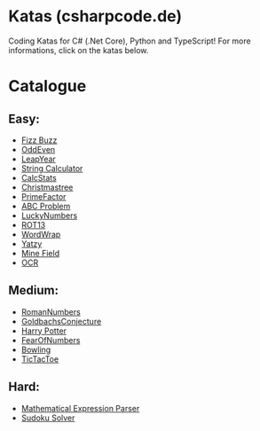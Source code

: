 # Katas (csharpcode.de)

Coding Katas for C# (.Net Core), Python and TypeScript! For more informations, click on the katas below.


# Catalogue

Easy:
--------------
* [Fizz Buzz](../../wiki/FizzBuzz)
* [OddEven](../../wiki/OddEven)
* [LeapYear](../../wiki/LeapYear)
* [String Calculator](../../wiki/StringCalculator)
* [CalcStats](../../wiki/CalcStats)
* [Christmastree](../../wiki/Christmastree)
* [PrimeFactor](../../wiki/PrimeFactor)
* [ABC Problem](../../wiki/ABCProblem)
* [LuckyNumbers](../../wiki/LuckyNumbers)
* [ROT13](../../wiki/ROT13)
* [WordWrap](../../wiki/WordWrap)
* [Yatzy](../../wiki/Yatzy)
* [Mine Field](../../wiki/MineField)
* [OCR](../../wiki/OCR)

Medium:
--------------
* [RomanNumbers](../../wiki/RomanNumbers)
* [GoldbachsConjecture](../../wiki/GoldbachsConjecture)
* [Harry Potter](../../wiki/HarryPotter)
* [FearOfNumbers](../../wiki/FearOfNumbers)
* [Bowling](../../wiki/Bowling)
* [TicTacToe](../../wiki/TicTacToe)

Hard:
--------------
* [Mathematical Expression Parser](../../wiki/Calc)
* [Sudoku Solver](../../wiki/SudokuSolver)

